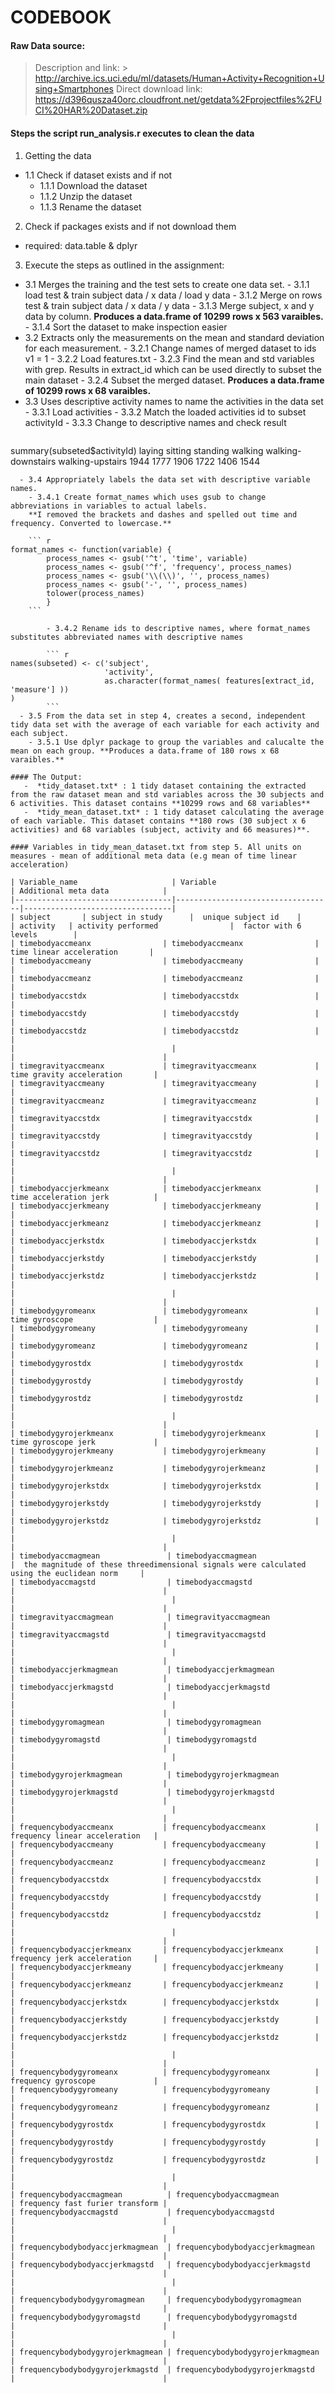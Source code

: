 # CODEBOOK
#### Raw Data source:
> Description and link: 
        > http://archive.ics.uci.edu/ml/datasets/Human+Activity+Recognition+Using+Smartphones
> Direct download link: https://d396qusza40orc.cloudfront.net/getdata%2Fprojectfiles%2FUCI%20HAR%20Dataset.zip 

#### Steps the script run_analysis.r executes to clean the data
1. Getting the data
  - 1.1 Check if dataset exists and if not 
    - 1.1.1 Download the dataset
    - 1.1.2 Unzip the dataset
    - 1.1.3 Rename the dataset 
2. Check if packages exists and if not download them
  - required: data.table & dplyr
3. Execute the steps as outlined in the assignment:
  - 3.1 Merges the training and the test sets to create one data set.
        - 3.1.1 load test & train subject data / x data / load y data
        - 3.1.2 Merge on rows test & train subject data / x data / y data
        - 3.1.3 Merge subject, x and y data by column. **Produces a data.frame of 10299 rows x 563 varaibles.**
        - 3.1.4 Sort the dataset to make inspection easier
  - 3.2 Extracts only the measurements on the mean and standard deviation for each measurement.
        - 3.2.1 Change names of merged dataset to ids v1 = 1
        - 3.2.2 Load features.txt
        - 3.2.3 Find the mean and std variables with grep. Results in extract_id which can be used directly to subset the main dataset
        - 3.2.4 Subset the merged dataset. **Produces a data.frame of 10299 rows x 68 varaibles.**
  - 3.3 Uses descriptive activity names to name the activities in the data set
        - 3.3.1 Load activities
        - 3.3.2 Match the loaded activities id to subset activityId
        - 3.3.3 Change to descriptive names and check result
    ``` r
summary(subseted$activityId)
            laying            sitting           standing            walking walking-downstairs   walking-upstairs 
              1944               1777               1906               1722               1406               1544       
```
  - 3.4 Appropriately labels the data set with descriptive variable names. 
    - 3.4.1 Create format_names which uses gsub to change abbreviations in variables to actual labels.
    **I removed the brackets and dashes and spelled out time and frequency. Converted to lowercase.**

    ``` r
format_names <- function(variable) {
        process_names <- gsub('^t', 'time', variable)
        process_names <- gsub('^f', 'frequency', process_names)
        process_names <- gsub('\\(\\)', '', process_names)
        process_names <- gsub('-', '', process_names)        
        tolower(process_names)
        }
    ```
    
        - 3.4.2 Rename ids to descriptive names, where format_names substitutes abbreviated names with descriptive names

        ``` r
names(subseted) <- c('subject', 
                     'activity', 
                     as.character(format_names( features[extract_id, 'measure'] ))
)        
        ```
  - 3.5 From the data set in step 4, creates a second, independent tidy data set with the average of each variable for each activity and each subject. 
    - 3.5.1 Use dplyr package to group the variables and calucalte the mean on each group. **Produces a data.frame of 180 rows x 68 varaibles.**

#### The Output:
   -  *tidy_dataset.txt* : 1 tidy dataset containing the extracted from the raw dataset mean and std variables across the 30 subjects and 6 activities. This dataset contains **10299 rows and 68 variables**  
   -  *tidy_mean_dataset.txt* : 1 tidy dataset calculating the average of each variable. This dataset contains **180 rows (30 subject x 6 activities) and 68 variables (subject, activity and 66 measures)**. 

#### Variables in tidy_mean_dataset.txt from step 5. All units on measures - mean of additional meta data (e.g mean of time linear acceleration)

| Variable_name                     | Variable                          | Additional meta data            | 
|-----------------------------------|-----------------------------------|---------------------------------| 
| subject       | subject in study      |  unique subject id    | 
| activity   | activity performed                |  factor with 6 levels        | 
| timebodyaccmeanx                | timebodyaccmeanx                |  time linear acceleration       | 
| timebodyaccmeany                | timebodyaccmeany                |                                 | 
| timebodyaccmeanz                | timebodyaccmeanz                |                                 | 
| timebodyaccstdx                 | timebodyaccstdx                 |                                 | 
| timebodyaccstdy                 | timebodyaccstdy                 |                                 | 
| timebodyaccstdz                 | timebodyaccstdz                 |                                 | 
|                                   |                                   |                                 | 
| timegravityaccmeanx             | timegravityaccmeanx             | time gravity acceleration       | 
| timegravityaccmeany             | timegravityaccmeany             |                                 | 
| timegravityaccmeanz             | timegravityaccmeanz             |                                 | 
| timegravityaccstdx              | timegravityaccstdx              |                                 | 
| timegravityaccstdy              | timegravityaccstdy              |                                 | 
| timegravityaccstdz              | timegravityaccstdz              |                                 | 
|                                   |                                   |                                 | 
| timebodyaccjerkmeanx            | timebodyaccjerkmeanx            | time acceleration jerk          | 
| timebodyaccjerkmeany            | timebodyaccjerkmeany            |                                 | 
| timebodyaccjerkmeanz            | timebodyaccjerkmeanz            |                                 | 
| timebodyaccjerkstdx             | timebodyaccjerkstdx             |                                 | 
| timebodyaccjerkstdy             | timebodyaccjerkstdy             |                                 | 
| timebodyaccjerkstdz             | timebodyaccjerkstdz             |                                 | 
|                                   |                                   |                                 | 
| timebodygyromeanx               | timebodygyromeanx               | time gyroscope                  | 
| timebodygyromeany               | timebodygyromeany               |                                 | 
| timebodygyromeanz               | timebodygyromeanz               |                                 | 
| timebodygyrostdx                | timebodygyrostdx                |                                 | 
| timebodygyrostdy                | timebodygyrostdy                |                                 | 
| timebodygyrostdz                | timebodygyrostdz                |                                 | 
|                                   |                                   |                                 | 
| timebodygyrojerkmeanx           | timebodygyrojerkmeanx           | time gyroscope jerk             | 
| timebodygyrojerkmeany           | timebodygyrojerkmeany           |                                 | 
| timebodygyrojerkmeanz           | timebodygyrojerkmeanz           |                                 | 
| timebodygyrojerkstdx            | timebodygyrojerkstdx            |                                 | 
| timebodygyrojerkstdy            | timebodygyrojerkstdy            |                                 | 
| timebodygyrojerkstdz            | timebodygyrojerkstdz            |                                 | 
|                                   |                                   |                                 | 
| timebodyaccmagmean               | timebodyaccmagmean               |  the magnitude of these threedimensional signals were calculated using the euclidean norm     | 
| timebodyaccmagstd                | timebodyaccmagstd                |                                 | 
|                                   |                                   |                                 | 
| timegravityaccmagmean            | timegravityaccmagmean            |                                 | 
| timegravityaccmagstd             | timegravityaccmagstd             |                                 | 
|                                   |                                   |                                 | 
| timebodyaccjerkmagmean           | timebodyaccjerkmagmean           |                                 | 
| timebodyaccjerkmagstd            | timebodyaccjerkmagstd            |                                 | 
|                                   |                                   |                                 | 
| timebodygyromagmean              | timebodygyromagmean              |                                 | 
| timebodygyromagstd               | timebodygyromagstd               |                                 | 
|                                   |                                   |                                 | 
| timebodygyrojerkmagmean          | timebodygyrojerkmagmean          |                                 | 
| timebodygyrojerkmagstd           | timebodygyrojerkmagstd           |                                 | 
|                                   |                                   |                                 | 
| frequencybodyaccmeanx           | frequencybodyaccmeanx           | frequency linear acceleration   | 
| frequencybodyaccmeany           | frequencybodyaccmeany           |                                 | 
| frequencybodyaccmeanz           | frequencybodyaccmeanz           |                                 | 
| frequencybodyaccstdx            | frequencybodyaccstdx            |                                 | 
| frequencybodyaccstdy            | frequencybodyaccstdy            |                                 | 
| frequencybodyaccstdz            | frequencybodyaccstdz            |                                 | 
|                                   |                                   |                                 | 
| frequencybodyaccjerkmeanx       | frequencybodyaccjerkmeanx       | frequency jerk acceleration     | 
| frequencybodyaccjerkmeany       | frequencybodyaccjerkmeany       |                                 | 
| frequencybodyaccjerkmeanz       | frequencybodyaccjerkmeanz       |                                 | 
| frequencybodyaccjerkstdx        | frequencybodyaccjerkstdx        |                                 | 
| frequencybodyaccjerkstdy        | frequencybodyaccjerkstdy        |                                 | 
| frequencybodyaccjerkstdz        | frequencybodyaccjerkstdz        |                                 | 
|                                   |                                   |                                 | 
| frequencybodygyromeanx          | frequencybodygyromeanx          | frequency gyroscope             | 
| frequencybodygyromeany          | frequencybodygyromeany          |                                 | 
| frequencybodygyromeanz          | frequencybodygyromeanz          |                                 | 
| frequencybodygyrostdx           | frequencybodygyrostdx           |                                 | 
| frequencybodygyrostdy           | frequencybodygyrostdy           |                                 | 
| frequencybodygyrostdz           | frequencybodygyrostdz           |                                 | 
|                                   |                                   |                                 | 
| frequencybodyaccmagmean          | frequencybodyaccmagmean          | frequency fast furier transform | 
| frequencybodyaccmagstd           | frequencybodyaccmagstd           |                                 | 
|                                   |                                   |                                 | 
| frequencybodybodyaccjerkmagmean  | frequencybodybodyaccjerkmagmean  |                                 | 
| frequencybodybodyaccjerkmagstd   | frequencybodybodyaccjerkmagstd   |                                 | 
|                                   |                                   |                                 | 
| frequencybodybodygyromagmean     | frequencybodybodygyromagmean     |                                 | 
| frequencybodybodygyromagstd      | frequencybodybodygyromagstd      |                                 | 
|                                   |                                   |                                 | 
| frequencybodybodygyrojerkmagmean | frequencybodybodygyrojerkmagmean |                                 | 
| frequencybodybodygyrojerkmagstd  | frequencybodybodygyrojerkmagstd  |                                 | 
        
